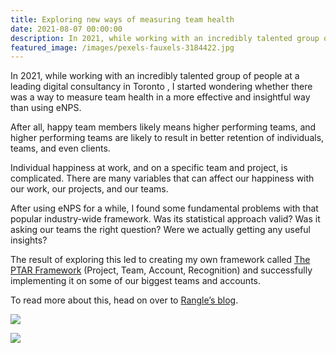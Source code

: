 ```yaml
---
title: Exploring new ways of measuring team health
date: 2021-08-07 00:00:00
description: In 2021, while working with an incredibly talented group of people at a leading digital consultancy in Toronto , I started wondering whether there was a way to measure team health in a more effective and insightful way than using eNPS...
featured_image: /images/pexels-fauxels-3184422.jpg
---
```


In 2021, while working with an incredibly talented group of people at a leading digital consultancy in Toronto , I started wondering whether there was a way to measure team health in a more effective and insightful way than using eNPS.

After all, happy team members likely means higher performing teams, and higher performing teams are likely to result in better retention of individuals, teams, and even clients.

Individual happiness at work, and on a specific team and project, is complicated. There are many variables that can affect our happiness with our work, our projects, and our teams.

After using eNPS for a while, I found some fundamental problems with that popular industry-wide framework. Was its statistical approach valid? Was it asking our teams the right question? Were we actually getting any useful insights?

The result of exploring this led to creating my own framework called [The PTAR Framework](https://rangle.io/blog/measuring-team-health-and-engagement) (Project, Team, Account, Recognition) and successfully implementing it on some of our biggest teams and accounts.

To read more about this, head on over to [Rangle’s blog](https://rangle.io/blog/measuring-team-health-and-engagement).

![](/test/images/ptar-framework-chart-01.png)

![](/test/images/ptar-framework-chart-02.png)

